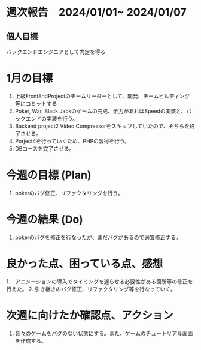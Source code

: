 # 週次報告　2024/01/01~ 2024/01/07

## 個人目標
バックエンドエンジニアとして内定を得る

# 1月の目標
1. 上級FrontEndProjectのチームリーダーとして、開発、チームビルディング等にコミットする
2. Poker, War, Black Jackのゲームの完成、余力があればSpeedの実装と、バックエンドの実装を行う。
3. Backend project2 Video Compressorをスキップしていたので、そちらを終了させる。
4. Porject4を行っていくため、PHPの習得を行う。
5. DBコースを完了させる。


# 今週の目標 (Plan)
1. pokerのバグ修正、リファクタリングを行う。

# 今週の結果 (Do)
1. pokerのバグを修正を行なったが、まだバグがあるので適宜修正する。

# 良かった点、困っている点、感想
1.　アニメーションの導入でタイミングを遅らせる必要性がある箇所等の修正を行えた。
2. 引き継きのバグ修正、リファクタリング等を行なっていく。

# 次週に向けたか確認点、アクション
1. 各々のゲームをバグのない状態にする。また、ゲームのチュートリアル画面を作成する。
